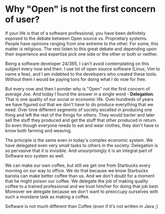 Why "Open" is not the first concern of user?
===
If your life is that of a software professional, you have been definitely exposed to the debate between Open source vs. Proprietary systems. People have opinions ranging from one extreme to the other. For some, this matter is religious. The rest listen to this great debate and depending upon their experience and expertise pick one side or the other or both or neither.  
  
Being a software developer 24/365, I can't avoid contemplating on this subject every now and then. I use lot of open source software (Linux, Vim to name a few), and I am indebted to the developers who created these tools. Without them I would be paying tons for doing what I do now for free.  
  
But every now and then I ponder why is "Open" not the first concern of average Joe. And today I found the answer in a single word - **Delegation**. That is one quality of our social or economic life. Over hundreds of years we have figured out that we don't have to do produce everything that we need. Over time different segments of society excelled in producing one thing and left the rest of the things for others. They would barter and later sell the stuff they produced and get the stuff that other produced in return. So even though everyone needs to eat and wear clothes, they don't have to know both farming and weaving.  
  
The principle is the same even in today's complex economic system. We  have delegated even very small tasks to others in the society. Delegation is so pervasive that it is invisible. And unsurprisingly it is an integral part of Software eco system as well.  
  
We can make our own coffee, but still we get one from Starbucks every morning on our way to office. We do that because we know Starbucks barista can make better coffee than us. And we don't doubt for a moment that he might poison our coffee. We delegate the job of making quality coffee to a trained professional and we trust him/her for doing that job best. Moreover we delegate because we don't want to preoccupy ourselves with such a mundane task as making a coffee.  
  
Software is not much different than Coffee (even if it's not written in Java ;)

